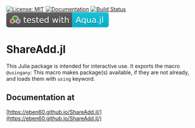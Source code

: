 [![License: MIT](https://img.shields.io/badge/License-MIT-yellow.svg)](https://opensource.org/licenses/MIT)
[![Documentation](https://img.shields.io/badge/docs-stable-blue.svg)](https://eben60.github.io/ShareAdd.jl/) 
[![Build Status](https://github.com/Eben60/YAArguParser.jl/workflows/CI/badge.svg)](https://github.com/Eben60/YAArguParser.jl/actions?query=workflow%3ACI) 
[![Aqua QA](https://raw.githubusercontent.com/JuliaTesting/Aqua.jl/master/badge.svg)](https://github.com/JuliaTesting/Aqua.jl)

# ShareAdd.jl

This Julia package is intended for interactive use. It exports the macro `@usingany`: This macro makes package(s) available, if they are not already, and loads them with `using` keyword.

## Documentation at 
[https://eben60.github.io/ShareAdd.jl/](https://eben60.github.io/ShareAdd.jl/)